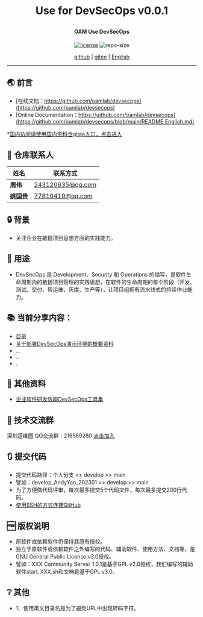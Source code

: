 
<h1 align="center" style="margin: 30px 0 30px; font-weight: bold;">Use for DevSecOps v0.0.1</h1>
<h4 align="center">OAM Use DevSecOps</h4>
<p align="center">
  <a href="./LICENSE"><img alt="license" src="https://img.shields.io/github/license/oamlab/devsecops" /></a>
  <img alt="repo-size" src="https://img.shields.io/github/repo-size/oamlab/devsecops" />
</p>

<p align="center">
   <a href="https://github.com/oamlab/devsecops">github</a> | 
   <a href="https://gitee.com/oamlab/devsecops">gitee</a> | 
   <a href="https://github.com/oamlab/devsecops/blob/main/README.English.md">English</a>
</p>

<p align="center"></p>

---

## 🌏 前言
- [在线文档：https://github.com/oamlab/devsecops](https://github.com/oamlab/devsecops)
- [Online Documentation：https://github.com/oamlab/devsecops](https://github.com/oamlab/devsecops/blob/main/README.English.md)

*[国内访问请使用国内资料仓gitee入口，点击进入](https://gitee.com/oamlab/devsecops)

## 🔋 仓库联系人
| 姓名						   | 联系方式              |
|------------|-------------------|
| **周伟**     | 243120635@qq.com  |
| **姚国贵**    | 77810419@qq.com   |

## 🔒 背景
- 关注企业在敏捷项目思想方面的实践能力。

## 🔑 用途
- DevSecOps 是 Development、Security 和 Operations 的缩写，是软件生命周期内的敏捷项目管理的实践思想，在软件的生命周期的每个阶段（开发、测试、交付、转运维、灰度、生产等），让项目组拥有流水线式的持续作业能力。

## 📚 当前分享内容：

- [目录](./devsecops)
- [关于部署DevSecOps演示环境的概要资料](./devsecops/3181_Others/README.md)
- ...
- ..
- .

## 📃 其他资料
- [企业软件研发效能DevSecOps工具集](https://github.com/oamlab/oamlab/blob/main/OAMLab/161_%E8%BF%90%E7%BB%B4%E8%A7%82%E7%82%B9/5202_%E8%BF%90%E7%BB%B4.DecSecOps.%E4%BC%81%E4%B8%9A%E8%BD%AF%E4%BB%B6%E7%A0%94%E5%8F%91%E6%95%88%E8%83%BDDecSecOps%E5%B7%A5%E5%85%B7%E9%9B%86%E5%9C%A8%E4%BC%81%E4%B8%9A%E5%BA%94%E7%94%A8%E4%B8%AD%E7%9A%84%E5%8F%82%E8%80%83.20230415.2101.pdf)

## 📶 技术交流群
深圳运维圈 QQ交流群：216589280 [点击加入](https://jq.qq.com/?_wv=1027&k=tdDtDoUp)

## 🔃 提交代码
- 提交代码路径：个人分支 >> develop >> main
- 譬如：develop_AndyYao_202301 >> develop >> main
- 为了方便做代码评审，每次最多提交5个代码文件，每次最多提交200行代码。
- [使用SSH的方式连接GitHub](https://github.com/oamlab/oamlab/blob/main/OAMLab/171_%E8%BF%90%E7%BB%B4%E5%B7%A5%E5%85%B7/301_%E5%BC%80%E5%8F%91%E5%B7%A5%E5%85%B7/211_GitHub_SSH_Key.md)

## 🆓 版权说明
- 原软件或依赖软件仍保持其原有授权。
- 独立于原软件或依赖软件之外编写的代码、辅助软件、使用方法、文档等，是GNU General Public License v3.0授权。
- 譬如：XXX Community Server 1.0.1是基于GPL v2.0授权，我们编写的辅助软件start_XXX.sh和文档是基于GPL v3.0。

## ❔ 其他
- 1、使用英文目录名是为了避免URL中出现转码字符。